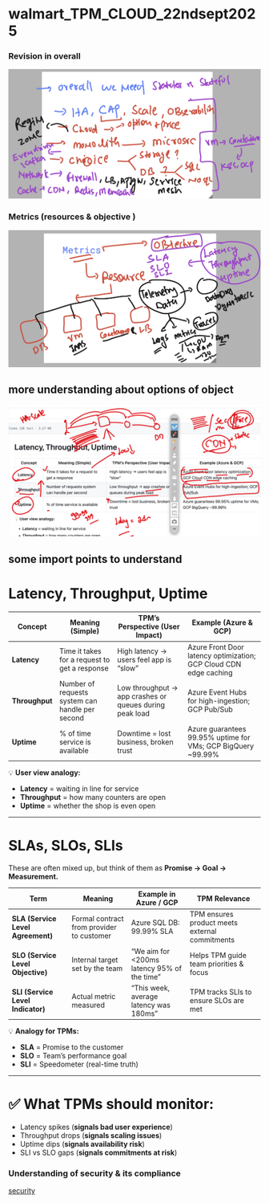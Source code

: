# walmart_TPM_CLOUD_22ndsept2025

### Revision in overall 

<img src="rev1.png">

### Metrics (resources & objective )

<img src="f1.png">

## more understanding about options of object 

<img src="f2.png">

## some import points to understand

# Latency, Throughput, Uptime

| **Concept**  | **Meaning (Simple)**                          | **TPM’s Perspective (User Impact)**        | **Example (Azure & GCP)**                                  |
|--------------|-----------------------------------------------|--------------------------------------------|------------------------------------------------------------|
| **Latency**  | Time it takes for a request to get a response | High latency → users feel app is “slow”    | Azure Front Door latency optimization; GCP Cloud CDN edge caching |
| **Throughput** | Number of requests system can handle per second | Low throughput → app crashes or queues during peak load | Azure Event Hubs for high-ingestion; GCP Pub/Sub            |
| **Uptime**   | % of time service is available                | Downtime = lost business, broken trust     | Azure guarantees 99.95% uptime for VMs; GCP BigQuery ~99.99% |

💡 **User view analogy:**
- **Latency** = waiting in line for service  
- **Throughput** = how many counters are open  
- **Uptime** = whether the shop is even open  

---

# SLAs, SLOs, SLIs

These are often mixed up, but think of them as **Promise → Goal → Measurement.**

| **Term** | **Meaning** | **Example in Azure / GCP** | **TPM Relevance** |
|----------|-------------|-----------------------------|-------------------|
| **SLA (Service Level Agreement)** | Formal contract from provider to customer | Azure SQL DB: 99.99% SLA | TPM ensures product meets external commitments |
| **SLO (Service Level Objective)** | Internal target set by the team | “We aim for <200ms latency 95% of the time” | Helps TPM guide team priorities & focus |
| **SLI (Service Level Indicator)** | Actual metric measured | “This week, average latency was 180ms” | TPM tracks SLIs to ensure SLOs are met |

💡 **Analogy for TPMs:**
- **SLA** = Promise to the customer  
- **SLO** = Team’s performance goal  
- **SLI** = Speedometer (real-time truth)  

---

# ✅ What TPMs should monitor:
- Latency spikes (**signals bad user experience**)  
- Throughput drops (**signals scaling issues**)  
- Uptime dips (**signals availability risk**)  
- SLI vs SLO gaps (**signals commitments at risk**)  


### Understanding of security & its compliance 

[security](security_compliance.md)